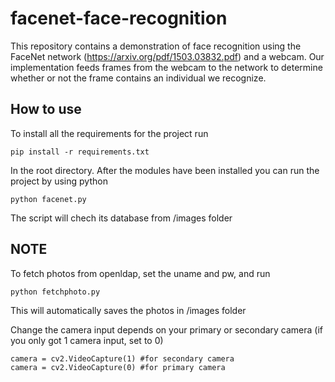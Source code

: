 # facenet-face-recognition

This repository contains a demonstration of face recognition using the FaceNet network (https://arxiv.org/pdf/1503.03832.pdf) and a webcam. Our implementation feeds frames from the webcam to the network to determine whether or not the frame contains an individual we recognize.

## How to use

To install all the requirements for the project run

	pip install -r requirements.txt

In the root directory. After the modules have been installed you can run the project by using python

	python facenet.py
	
The script will chech its database from /images folder

## NOTE

To fetch photos from openldap, set the uname and pw, and run

	python fetchphoto.py
	
This will automatically saves the photos in /images folder


Change the camera input depends on your primary or secondary camera (if you only got 1 camera input, set to 0)
```
camera = cv2.VideoCapture(1) #for secondary camera
camera = cv2.VideoCapture(0) #for primary camera
```
